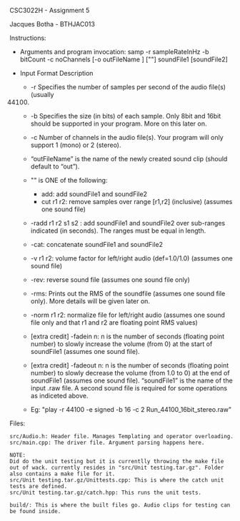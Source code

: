 CSC3022H - Assignment 5

Jacques Botha - BTHJAC013

Instructions:
- Arguments and program invocation:
	samp -r sampleRateInHz -b bitCount -c noChannels [-o outFileName ] ["<ops>"] soundFile1 [soundFile2]

- Input Format
	Description
	+ -r Specifies the number of samples per second of the audio file(s) (usually
	44100)
	+ -b Specifies the size (in bits) of each sample. Only 8bit and 16bit should be
	supported in your program. More on this later on.
	+ -c Number of channels in the audio file(s). Your program will only support 1
	(mono) or 2 (stereo).
	+ “outFileName” is the name of the newly created sound clip (should default
	to “out”).
	+ "<ops>" is ONE of the following:
		* add: add soundFile1 and soundFile2
		* cut r1 r2: remove samples over range [r1,r2] (inclusive) (assumes
	one sound file)
	+ -radd r1 r2 s1 s2 : add soundFile1 and soundFile2 over sub-ranges indicated (in seconds). The ranges must be equal in length.
	+ -cat: concatenate soundFile1 and soundFile2
	+ -v r1 r2: volume factor for left/right audio (def=1.0/1.0) (assumes
	one sound file)
	+ -rev: reverse sound file (assumes one sound file only)
	+ -rms: Prints out the RMS of the soundfile (assumes one sound file
	only). More details will be given later on.
	+ -norm r1 r2: normalize file for left/right audio (assumes one sound file only and that r1 and r2 are floating point RMS values)
	+ [extra credit] -fadein n: n is the number of seconds (floating point	number) to slowly increase the volume (from 0) at the start of	soundFile1 (assumes one sound file).
	+ [extra credit] -fadeout n: n is the number of seconds (floating point	number) to slowly decrease the volume (from 1.0 to 0) at the end of soundFile1 (assumes one sound file). “soundFile1” is the name of the input .raw file. A second sound file is required for some operations as indiceted above.

	+ Eg: "play -r 44100 -e signed -b 16 -c 2 Run_44100_16bit_stereo.raw"



Files:

	src/Audio.h: Header file. Manages Templating and operator overloading.
	src/main.cpp: The driver file. Argument parsing happens here.

	NOTE:
	Did do the unit testing but it is currentlly throwing the make file out of wack. currently resides in "src/Unit testing.tar.gz". Folder also contains a make file for it.
	src/Unit testing.tar.gz/Unittests.cpp: This is where the catch unit tests are defined.
	src/Unit testing.tar.gz/catch.hpp: This runs the unit tests.
	
	build/: This is where the built files go. Audio clips for testing can be found inside.



